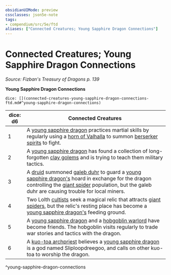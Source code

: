 ```yaml
---
obsidianUIMode: preview
cssclasses: json5e-note
tags:
- compendium/src/5e/ftd
aliases: ["Connected Creatures; Young Sapphire Dragon Connections"]
---
```

# Connected Creatures; Young Sapphire Dragon Connections
*Source: Fizban's Treasury of Dragons p. 139* 

**Young Sapphire Dragon Connections**

`dice: [](connected-creatures-young-sapphire-dragon-connections-ftd.md#^young-sapphire-dragon-connections)`

| dice: d6 | Connected Creatures |
|----------|---------------------|
| 1 | A [young sapphire dragon](/2-Mechanics/CLI/bestiary/dragon/young-sapphire-dragon-ftd.md) practices martial skills by regularly using a [horn of Valhalla](/2-Mechanics/CLI/items/horn-of-valhalla.md) to summon [berserker spirits](/2-Mechanics/CLI/bestiary/humanoid/berserker.md) to fight. |
| 2 | A [young sapphire dragon](/2-Mechanics/CLI/bestiary/dragon/young-sapphire-dragon-ftd.md) has found a collection of long-forgotten [clay golems](/2-Mechanics/CLI/bestiary/construct/clay-golem.md) and is trying to teach them military tactics. |
| 3 | A [druid](/2-Mechanics/CLI/bestiary/humanoid/druid.md) summoned [galeb duhr](/2-Mechanics/CLI/bestiary/elemental/galeb-duhr.md) to guard a [young sapphire dragon's](/2-Mechanics/CLI/bestiary/dragon/young-sapphire-dragon-ftd.md) hoard in exchange for the dragon controlling the [giant spider](/2-Mechanics/CLI/bestiary/beast/giant-spider.md) population, but the galeb duhr are causing trouble for local miners. |
| 4 | Two Lolth [cultists](/2-Mechanics/CLI/bestiary/humanoid/cultist.md) seek a magical relic that attracts [giant spiders](/2-Mechanics/CLI/bestiary/beast/giant-spider.md), but the relic's resting place has become a [young sapphire dragon's](/2-Mechanics/CLI/bestiary/dragon/young-sapphire-dragon-ftd.md) feeding ground. |
| 5 | A [young sapphire dragon](/2-Mechanics/CLI/bestiary/dragon/young-sapphire-dragon-ftd.md) and a [hobgoblin warlord](/2-Mechanics/CLI/bestiary/humanoid/hobgoblin-warlord.md) have become friends. The hobgoblin visits regularly to trade war stories and tactics with the dragon. |
| 6 | A [kuo-toa archpriest](/2-Mechanics/CLI/bestiary/humanoid/kuo-toa-archpriest.md) believes a [young sapphire dragon](/2-Mechanics/CLI/bestiary/dragon/young-sapphire-dragon-ftd.md) is a god named Sliploopdreegoo, and calls on other kuo-toa to worship the dragon. |
^young-sapphire-dragon-connections